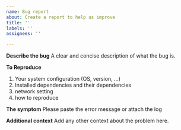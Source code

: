 ```yaml
---
name: Bug report
about: Create a report to help us improve
title: ''
labels: ''
assignees: ''

---
```


**Describe the bug**
A clear and concise description of what the bug is.

**To Reproduce**
1. Your system configuration (OS, version, ...)
2. Installed dependencies and their dependencies
3. network setting
4. how to reproduce

**The symptom**
Please paste the error message or attach the log

**Additional context**
Add any other context about the problem here.
